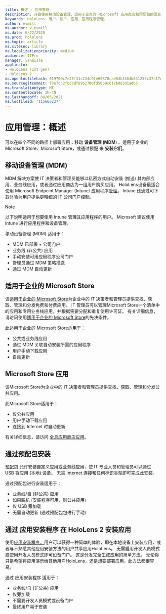 ```yaml
---
title: 概述 - 应用管理
description: 开始使用移动设备管理、适用于业务的 Microsoft 应用商店和预配包的混合现实应用管理概述。
keywords: HoloLens、用户、帐户、应用、应用程序管理、
author: evmill
ms.author: v-evmill
ms.date: 6/22/2020
ms.prod: hololens
ms.topic: article
ms.sitesec: library
ms.localizationpriority: medium
audience: ITPro
manager: yannisle
appliesto:
- HoloLens (1st gen)
- HoloLens 2
ms.openlocfilehash: 019700c7e35f31c234c9fe69870cae54b3364b631253c37a17d8eaa0fe3053bd
ms.sourcegitcommit: f8e7cc2fbdcdf8962700fd50b9c017bd83d1ad65
ms.translationtype: MT
ms.contentlocale: zh-CN
ms.lasthandoff: 08/05/2021
ms.locfileid: "115665227"
---
```

# <a name="app-management-overview"></a>应用管理：概述

可以在四个不同的路径上部署应用：移动 **设备管理 (MDM**) 、适用于企业的 Microsoft Store、Microsoft Store，或通过预配 来 **安装它们**。 

## <a name="mobile-device-management-mdm"></a>移动设备管理 (MDM)

MDM 解决方案使 IT 决策者和管理员能够以私密方式自动安装 (推送) 其内部应用、业务线应用，或者通过应用商店为一组用户购买应用。 HoloLens设备最适合使用 Microsoft Endpoint Manager (Intune) 应用程序[管理](app-deploy-intune.md)。 Intune 还通过可下载体验为用户提供更精细的 IT 公司门户控制。

> [!NOTE]
> 以下说明适用于想要使用 Intune 管理其应用程序的用户。 Microsoft 建议使用 Intune 进行应用程序和设备管理。

移动设备管理 (MDM) 适用于：

* MDM 已部署 + 公司门户
* 业务线 (非公共) 应用
* 手动安装可用应用程序公司门户
* 管理员通过 MDM 策略推送
* 通过 MDM 自动更新

## <a name="microsoft-store-for-business"></a>适用于企业的 Microsoft Store

该[适用于企业的 Microsoft Store](app-deploy-store-business.md)为企业中的 IT 决策者和管理员提供查找、获取、管理和分发免费和付费应用。 IT 管理员可以管理Microsoft Store一个清单中的应用和专用业务线应用，并根据需要分配和重复使用许可证。 有关详细信息，请访问使用[适用于企业的 Microsoft Store](/microsoft-store/prerequisites-microsoft-store-for-business)的先决条件。

此适用于企业的 Microsoft Store适用于：

* 公共或业务线应用
* 通过 MDM 关联自动安装所需的应用程序
* 用户手动下载应用
* 自动更新

## <a name="microsoft-store-apps"></a>Microsoft Store 应用

该Microsoft Store为企业中的 IT 决策者和管理员提供查找、获取、管理和分发公共应用。

此Microsoft Store适用于：

* 仅公共应用
* 用户手动下载应用
* 连接到 Internet 时自动更新

有关详细信息，请访问 [全息应用商店应用](/hololens/holographic-store-apps)。

## <a name="install-via-provisioning-packages"></a>通过预配包安装

[预配包](app-deploy-provisioning-package.md) 允许安装自定义应用或业务线应用，使 IT 专业人员和管理员可以通过 USB 将应用 (本地) 设备。 无需 Internet 连接和任何标识类型即可完成此安装。

通过预配包进行安装适用于：

* 业务线/自 (非公共) 应用
* 如果脱机 (安装程序可用，则公共应用) 
* 仅 USB 旁加载
* 无需自动更新 (通过预配包包进行手动) 

## <a name="install-apps-on-hololens-2-via-app-installer"></a>通过 应用安装程序 在 HoloLens 2 安装应用

使用[应用安装程序，](app-deploy-app-installer.md)用户可以获得一种简单的体验，即在本地设备上安装应用，或者与不熟悉其他应用安装方法的用户共享应用HoloLens。 无需启用开发人员模式或使用开发人员模式即可设备门户。 这是分发完全生成应用的简单方法。 无论你只是希望将应用演示给其他用户HoloLens，还是想要部署应用，此方法都很容易。

通过 应用安装程序 适用于：

* 业务线/自 (非公共) 应用
* 仅旁加载
* 不需要开发人员模式或设备门户
* 最终用户易于安装
